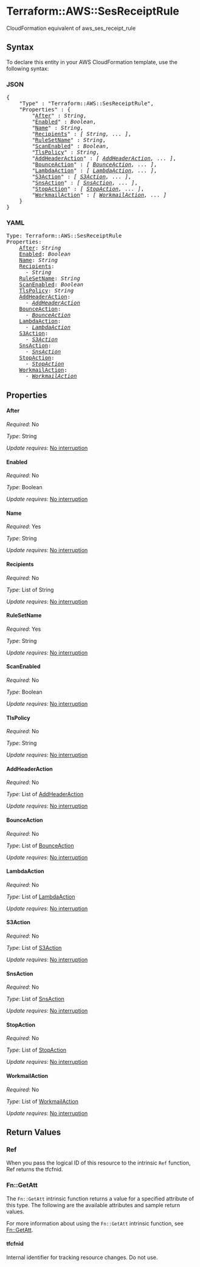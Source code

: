 # Terraform::AWS::SesReceiptRule

CloudFormation equivalent of aws_ses_receipt_rule

## Syntax

To declare this entity in your AWS CloudFormation template, use the following syntax:

### JSON

<pre>
{
    "Type" : "Terraform::AWS::SesReceiptRule",
    "Properties" : {
        "<a href="#after" title="After">After</a>" : <i>String</i>,
        "<a href="#enabled" title="Enabled">Enabled</a>" : <i>Boolean</i>,
        "<a href="#name" title="Name">Name</a>" : <i>String</i>,
        "<a href="#recipients" title="Recipients">Recipients</a>" : <i>[ String, ... ]</i>,
        "<a href="#rulesetname" title="RuleSetName">RuleSetName</a>" : <i>String</i>,
        "<a href="#scanenabled" title="ScanEnabled">ScanEnabled</a>" : <i>Boolean</i>,
        "<a href="#tlspolicy" title="TlsPolicy">TlsPolicy</a>" : <i>String</i>,
        "<a href="#addheaderaction" title="AddHeaderAction">AddHeaderAction</a>" : <i>[ <a href="addheaderaction.md">AddHeaderAction</a>, ... ]</i>,
        "<a href="#bounceaction" title="BounceAction">BounceAction</a>" : <i>[ <a href="bounceaction.md">BounceAction</a>, ... ]</i>,
        "<a href="#lambdaaction" title="LambdaAction">LambdaAction</a>" : <i>[ <a href="lambdaaction.md">LambdaAction</a>, ... ]</i>,
        "<a href="#s3action" title="S3Action">S3Action</a>" : <i>[ <a href="s3action.md">S3Action</a>, ... ]</i>,
        "<a href="#snsaction" title="SnsAction">SnsAction</a>" : <i>[ <a href="snsaction.md">SnsAction</a>, ... ]</i>,
        "<a href="#stopaction" title="StopAction">StopAction</a>" : <i>[ <a href="stopaction.md">StopAction</a>, ... ]</i>,
        "<a href="#workmailaction" title="WorkmailAction">WorkmailAction</a>" : <i>[ <a href="workmailaction.md">WorkmailAction</a>, ... ]</i>
    }
}
</pre>

### YAML

<pre>
Type: Terraform::AWS::SesReceiptRule
Properties:
    <a href="#after" title="After">After</a>: <i>String</i>
    <a href="#enabled" title="Enabled">Enabled</a>: <i>Boolean</i>
    <a href="#name" title="Name">Name</a>: <i>String</i>
    <a href="#recipients" title="Recipients">Recipients</a>: <i>
      - String</i>
    <a href="#rulesetname" title="RuleSetName">RuleSetName</a>: <i>String</i>
    <a href="#scanenabled" title="ScanEnabled">ScanEnabled</a>: <i>Boolean</i>
    <a href="#tlspolicy" title="TlsPolicy">TlsPolicy</a>: <i>String</i>
    <a href="#addheaderaction" title="AddHeaderAction">AddHeaderAction</a>: <i>
      - <a href="addheaderaction.md">AddHeaderAction</a></i>
    <a href="#bounceaction" title="BounceAction">BounceAction</a>: <i>
      - <a href="bounceaction.md">BounceAction</a></i>
    <a href="#lambdaaction" title="LambdaAction">LambdaAction</a>: <i>
      - <a href="lambdaaction.md">LambdaAction</a></i>
    <a href="#s3action" title="S3Action">S3Action</a>: <i>
      - <a href="s3action.md">S3Action</a></i>
    <a href="#snsaction" title="SnsAction">SnsAction</a>: <i>
      - <a href="snsaction.md">SnsAction</a></i>
    <a href="#stopaction" title="StopAction">StopAction</a>: <i>
      - <a href="stopaction.md">StopAction</a></i>
    <a href="#workmailaction" title="WorkmailAction">WorkmailAction</a>: <i>
      - <a href="workmailaction.md">WorkmailAction</a></i>
</pre>

## Properties

#### After

_Required_: No

_Type_: String

_Update requires_: [No interruption](https://docs.aws.amazon.com/AWSCloudFormation/latest/UserGuide/using-cfn-updating-stacks-update-behaviors.html#update-no-interrupt)

#### Enabled

_Required_: No

_Type_: Boolean

_Update requires_: [No interruption](https://docs.aws.amazon.com/AWSCloudFormation/latest/UserGuide/using-cfn-updating-stacks-update-behaviors.html#update-no-interrupt)

#### Name

_Required_: Yes

_Type_: String

_Update requires_: [No interruption](https://docs.aws.amazon.com/AWSCloudFormation/latest/UserGuide/using-cfn-updating-stacks-update-behaviors.html#update-no-interrupt)

#### Recipients

_Required_: No

_Type_: List of String

_Update requires_: [No interruption](https://docs.aws.amazon.com/AWSCloudFormation/latest/UserGuide/using-cfn-updating-stacks-update-behaviors.html#update-no-interrupt)

#### RuleSetName

_Required_: Yes

_Type_: String

_Update requires_: [No interruption](https://docs.aws.amazon.com/AWSCloudFormation/latest/UserGuide/using-cfn-updating-stacks-update-behaviors.html#update-no-interrupt)

#### ScanEnabled

_Required_: No

_Type_: Boolean

_Update requires_: [No interruption](https://docs.aws.amazon.com/AWSCloudFormation/latest/UserGuide/using-cfn-updating-stacks-update-behaviors.html#update-no-interrupt)

#### TlsPolicy

_Required_: No

_Type_: String

_Update requires_: [No interruption](https://docs.aws.amazon.com/AWSCloudFormation/latest/UserGuide/using-cfn-updating-stacks-update-behaviors.html#update-no-interrupt)

#### AddHeaderAction

_Required_: No

_Type_: List of <a href="addheaderaction.md">AddHeaderAction</a>

_Update requires_: [No interruption](https://docs.aws.amazon.com/AWSCloudFormation/latest/UserGuide/using-cfn-updating-stacks-update-behaviors.html#update-no-interrupt)

#### BounceAction

_Required_: No

_Type_: List of <a href="bounceaction.md">BounceAction</a>

_Update requires_: [No interruption](https://docs.aws.amazon.com/AWSCloudFormation/latest/UserGuide/using-cfn-updating-stacks-update-behaviors.html#update-no-interrupt)

#### LambdaAction

_Required_: No

_Type_: List of <a href="lambdaaction.md">LambdaAction</a>

_Update requires_: [No interruption](https://docs.aws.amazon.com/AWSCloudFormation/latest/UserGuide/using-cfn-updating-stacks-update-behaviors.html#update-no-interrupt)

#### S3Action

_Required_: No

_Type_: List of <a href="s3action.md">S3Action</a>

_Update requires_: [No interruption](https://docs.aws.amazon.com/AWSCloudFormation/latest/UserGuide/using-cfn-updating-stacks-update-behaviors.html#update-no-interrupt)

#### SnsAction

_Required_: No

_Type_: List of <a href="snsaction.md">SnsAction</a>

_Update requires_: [No interruption](https://docs.aws.amazon.com/AWSCloudFormation/latest/UserGuide/using-cfn-updating-stacks-update-behaviors.html#update-no-interrupt)

#### StopAction

_Required_: No

_Type_: List of <a href="stopaction.md">StopAction</a>

_Update requires_: [No interruption](https://docs.aws.amazon.com/AWSCloudFormation/latest/UserGuide/using-cfn-updating-stacks-update-behaviors.html#update-no-interrupt)

#### WorkmailAction

_Required_: No

_Type_: List of <a href="workmailaction.md">WorkmailAction</a>

_Update requires_: [No interruption](https://docs.aws.amazon.com/AWSCloudFormation/latest/UserGuide/using-cfn-updating-stacks-update-behaviors.html#update-no-interrupt)

## Return Values

### Ref

When you pass the logical ID of this resource to the intrinsic `Ref` function, Ref returns the tfcfnid.

### Fn::GetAtt

The `Fn::GetAtt` intrinsic function returns a value for a specified attribute of this type. The following are the available attributes and sample return values.

For more information about using the `Fn::GetAtt` intrinsic function, see [Fn::GetAtt](https://docs.aws.amazon.com/AWSCloudFormation/latest/UserGuide/intrinsic-function-reference-getatt.html).

#### tfcfnid

Internal identifier for tracking resource changes. Do not use.

